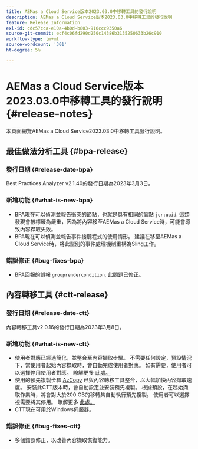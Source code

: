 ```yaml
---
title: AEMas a Cloud Service版本2023.03.0中移轉工具的發行說明
description: AEMas a Cloud Service版本2023.03.0中移轉工具的發行說明
feature: Release Information
exl-id: cdc57cca-e10a-4b0d-b803-910ccc9350a6
source-git-commit: ecf4c06fd290d250c14386b3135250633b26c910
workflow-type: tm+mt
source-wordcount: '301'
ht-degree: 5%

---
```


# AEMas a Cloud Service版本2023.03.0中移轉工具的發行說明 {#release-notes}

本頁面總覽AEMas a Cloud Service2023.03.0中移轉工具發行說明。

## 最佳做法分析工具 {#bpa-release}

### 發行日期 {#release-date-bpa}

Best Practices Analyzer v2.1.40的發行日期為2023年3月3日。

### 新增功能 {#what-is-new-bpa}

* BPA現在可以偵測並報告衝突的節點，也就是具有相同的節點 `jcr:uuid`. 這類發現會被標籤為嚴重，因為將內容移至AEMas a Cloud Service時，可能會導致內容擷取失敗。
* BPA現在可以偵測並報告事件接聽程式的使用情形。 建議在移至AEMas a Cloud Service時，將此型別的事件處理機制重構為Sling工作。

### 錯誤修正 {#bug-fixes-bpa}

* BPA回報的誤報 `grouprendercondition`. 此問題已修正。

## 內容轉移工具 {#ctt-release}

### 發行日期 {#release-date-ctt}

內容轉移工具v2.0.16的發行日期為2023年3月8日。

### 新增功能 {#what-is-new-ctt}

* 使用者對應已經過簡化，並整合至內容擷取步驟。 不需要任何設定，預設情況下，當使用者起始內容擷取時，會自動完成使用者對應。 如有需要，使用者可以選擇停用使用者對應。 瞭解更多 [此處。](https://experienceleague.adobe.com/docs/experience-manager-cloud-service/content/migration-journey/cloud-migration/content-transfer-tool/user-mapping-and-migration.html#user-mapping-detail)
* 使用的預先複製步驟 [AzCopy](https://learn.microsoft.com/en-us/azure/storage/common/storage-use-azcopy-v10) 已與內容轉移工具整合，以大幅加快內容擷取速度。 安裝此CTT版本時，會自動設定並安裝預先複製。 根據預設，在起始擷取作業時，將會對大於200 GB的移轉集自動執行預先複製。 使用者可以選擇視需要將其停用。 瞭解更多 [此處。](https://experienceleague.adobe.com/docs/experience-manager-cloud-service/content/migration-journey/cloud-migration/content-transfer-tool/handling-large-content-repositories.html)
* CTT現在可用於Windows伺服器。

### 錯誤修正 {#bug-fixes-ctt}

* 多個錯誤修正，以改善內容擷取恢復能力。
